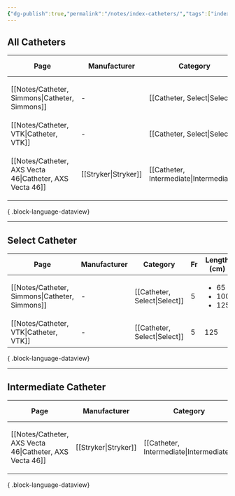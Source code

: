 ```yaml
---
{"dg-publish":true,"permalink":"/notes/index-catheters/","tags":["index","catheter"],"created":"2023-11-15T16:53:19.545-08:00","updated":"2023-11-17T11:08:45.827-08:00"}
---
```



## All Catheters

| Page                                                        | Manufacturer         | Category                                 | Fr  | Length (cm)                                   | ID (in) | OD (in)                                                   | Balloon | Dead space | DMSO | Features             |
| ----------------------------------------------------------- | -------------------- | ---------------------------------------- | --- | --------------------------------------------- | ------- | --------------------------------------------------------- | ------- | ---------- | ---- | -------------------- |
| [[Notes/Catheter, Simmons\|Catheter, Simmons]]           | \-                   | [[Catheter, Select\|Select]]             | 5   | <ul><li>65</li><li>100</li><li>125</li></ul>  | \-      | \-                                                        | \-      | \-         | \-   | Reverse-curve        |
| [[Notes/Catheter, VTK\|Catheter, VTK]]                   | \-                   | [[Catheter, Select\|Select]]             | 5   | 125                                           | \-      | \-                                                        | \-      | \-         | \-   | Reverse-curve        |
| [[Notes/Catheter, AXS Vecta 46\|Catheter, AXS Vecta 46]] | [[Stryker\|Stryker]] | [[Catheter, Intermediate\|Intermediate]] | N/A | <ul><li>125</li><li>146</li><li>160</li></ul> | 0.046   | <ul><li>0.058 (proximal)</li><li>0.056 (distal)</li></ul> | \-      | \-         | \-   | Thin-wall technology |

{ .block-language-dataview}

---

## Select Catheter

| Page                                              | Manufacturer | Category                     | Fr | Length (cm)                                  | ID (in) | OD (in) | Balloon | Dead space | DMSO | Features      |
| ------------------------------------------------- | ------------ | ---------------------------- | -- | -------------------------------------------- | ------- | ------- | ------- | ---------- | ---- | ------------- |
| [[Notes/Catheter, Simmons\|Catheter, Simmons]] | \-           | [[Catheter, Select\|Select]] | 5  | <ul><li>65</li><li>100</li><li>125</li></ul> | \-      | \-      | \-      | \-         | \-   | Reverse-curve |
| [[Notes/Catheter, VTK\|Catheter, VTK]]         | \-           | [[Catheter, Select\|Select]] | 5  | 125                                          | \-      | \-      | \-      | \-         | \-   | Reverse-curve |

{ .block-language-dataview}


---

## Intermediate Catheter

| Page                                                        | Manufacturer         | Category                                 | Fr  | Length (cm)                                   | ID (in) | OD (in)                                                   | Balloon | Dead space | DMSO | Features             |
| ----------------------------------------------------------- | -------------------- | ---------------------------------------- | --- | --------------------------------------------- | ------- | --------------------------------------------------------- | ------- | ---------- | ---- | -------------------- |
| [[Notes/Catheter, AXS Vecta 46\|Catheter, AXS Vecta 46]] | [[Stryker\|Stryker]] | [[Catheter, Intermediate\|Intermediate]] | N/A | <ul><li>125</li><li>146</li><li>160</li></ul> | 0.046   | <ul><li>0.058 (proximal)</li><li>0.056 (distal)</li></ul> | \-      | \-         | \-   | Thin-wall technology |

{ .block-language-dataview}
